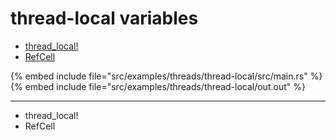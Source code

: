 # thread-local variables

* [thread_local!](https://doc.rust-lang.org/std/macro.thread_local.html)
* [RefCell](https://doc.rust-lang.org/std/cell/struct.RefCell.html)

{% embed include file="src/examples/threads/thread-local/src/main.rs" %}
{% embed include file="src/examples/threads/thread-local/out.out" %}

---

* thread_local!
* RefCell


